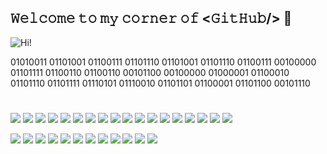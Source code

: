 ## 𝚆𝚎𝚕𝚌𝚘𝚖𝚎 𝚝𝚘 𝚖𝚢 𝚌𝚘𝚛𝚗𝚎𝚛 𝚘𝚏 \<𝙶𝚒𝚝𝙷𝚞𝚋/\> 🔧 
![Hi!](LCD-MyName.gif)

01010011 01101001 01100111 01101110 01101001 01101110 01100111 00100000 01101111 01100110 01100110 00101100 00100000 01000001 01100010 01101110 01101111 01110101 01110010 01101101 01100001 01101100 00101110

#

![](https://img.shields.io/badge/Windows-2f1018?style=flat&logo=windows&logoColor=white)
![](https://img.shields.io/badge/Android-2f1018?style=flat&logo=android&logoColor=white)
![](https://img.shields.io/badge/VirtualBox-2f1018?style=flat&logo=virtualbox&logoColor=white)
![](https://custom-icon-badges.demolab.com/badge/Chrome-2f1018.svg?logo=googlechrome&logoColor=white)
![](https://custom-icon-badges.demolab.com/badge/Microsoft%20Office-2f1018.svg?logo=microsoft&logoColor=white)
![](https://custom-icon-badges.demolab.com/badge/TickTick-2f1018.svg?logo=ticktick&logoColor=white)
![](https://img.shields.io/badge/VS%20Code-2f1018.svg?logo=visual-studio-code&logoColor=white)
![](https://img.shields.io/badge/Cisco%20Packet%20Tracer-2f1018.svg?logo=cisco&logoColor=white)
![](https://img.shields.io/badge/Wireshark-2f1018.svg?logo=wireshark&logoColor=white)
![](https://img.shields.io/badge/Mulisim-2f1018.svg?logo=multisim&logoColor=white)
![](https://img.shields.io/badge/Tinkercad-2f1018.svg?logo=tinkercad&logoColor=white)
![](https://custom-icon-badges.demolab.com/badge/Canva-2f1018.svg?logo=canva&logoColor=white)
![](https://img.shields.io/badge/Figma-2f1018.svg?logo=figma&logoColor=white)
![](https://custom-icon-badges.demolab.com/badge/Draw.io-2f1018.svg?logo=diagramsdotnet&logoColor=white)
![](https://custom-icon-badges.demolab.com/badge/MATLAB-2f1018.svg?logo=matlabbb&logoColor=white)
![](https://custom-icon-badges.demolab.com/badge/Squarespace-2f1018.svg?logo=squarespace&logoColor=white)
![](https://custom-icon-badges.demolab.com/badge/Zapier-2f1018.svg?logo=zapier&logoColor=white)
![](https://custom-icon-badges.demolab.com/badge/Keil-2f1018.svg?logo=armkeil&logoColor=white)

![](https://img.shields.io/badge/Scratch-2f1018.svg?logo=scratch&logoColor=white)
![](https://custom-icon-badges.demolab.com/badge/C++-2f1018.svg?logo=cpp2&logoColor=white)
![](https://custom-icon-badges.demolab.com/badge/Java-2f1018.svg?logo=java&logoColor=white)
![](https://img.shields.io/badge/Python-2f1018.svg?logo=python&logoColor=white)
![](https://img.shields.io/badge/Markdown-2f1018.svg?logo=markdown&logoColor=white)
![](https://img.shields.io/badge/LaTeX-2f1018.svg?logo=LaTeX&logoColor=white)
![](https://custom-icon-badges.demolab.com/badge/VHDL-2f1018.svg?logo=vhdl&logoColor=white)
![](https://custom-icon-badges.demolab.com/badge/SQL-2f1018.svg?logo=database&logoColor=white)
![](https://img.shields.io/badge/HTML-2f1018.svg?logo=html5&logoColor=white)
![](https://custom-icon-badges.demolab.com/badge/C-2f1018.svg?logo=c-in-hexagon&logoColor=white)
![](https://custom-icon-badges.demolab.com/badge/x32%20Thumb&ndash;2%20Assembly-2f1018.svg?logo=asm-hex&logoColor=white)
![](https://img.shields.io/badge/-Arduino-2f1018?logo=Arduino&logoColor=white)
